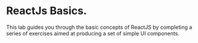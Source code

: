 # ReactJs Basics.

This lab guides you through the basic concepts of ReactJS by completing a series of exercises aimed at producing a set of simple UI components.
